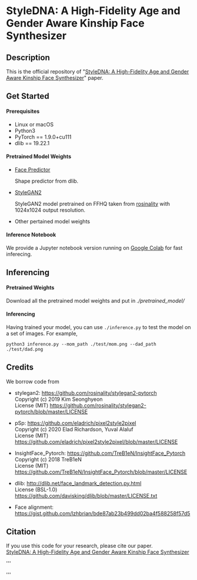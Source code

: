 # StyleDNA: A High-Fidelity Age and Gender Aware Kinship Face Synthesizer

## Description

This is the official repository of "[StyleDNA: A High-Fidelity Age and Gender Aware Kinship Face Synthesizer]()" paper.

## Get Started

#### Prerequisites

- Linux or macOS
- Python3
- PyTorch == 1.9.0+cu111
- dlib == 19.22.1

#### Pretrained Model Weights

- [Face Predictor](http://dlib.net/files/shape_predictor_68_face_landmarks.dat.bz2)

  Shape predictor from dlib.

- [StyleGAN2](https://drive.google.com/file/d/1EM87UquaoQmk17Q8d5kYIAHqu0dkYqdT/view)

  StyleGAN2 model pretrained on FFHQ taken from [rosinality](https://github.com/rosinality/stylegan2-pytorch) with 1024x1024 output resolution.

- Other pertained model weights



#### Inference Notebook

We provide a Jupyter notebook version running on [Google Colab](https://colab.research.google.com/drive/1FHf5ftbYtAfvODEqj5lp-S1cir44UniT?usp=sharing) for fast inferecing.



## Inferencing

#### Pretrained Weights

Download all the pretrained model weights and put in *./pretrained_model/*

#### Inferencing

Having trained your model, you can use `./inference.py` to test the model on a set of images.
For example,

```
python3 inference.py --mom_path ./test/mom.png --dad_path ./test/dad.png
```



## Credits

We borrow code from
 - stylegan2: https://github.com/rosinality/stylegan2-pytorch  
  Copyright (c) 2019 Kim Seonghyeon  
  License (MIT) https://github.com/rosinality/stylegan2-pytorch/blob/master/LICENSE  

 - pSp: https://github.com/eladrich/pixel2style2pixel  
  Copyright (c) 2020 Elad Richardson, Yuval Alaluf  
  License (MIT) https://github.com/eladrich/pixel2style2pixel/blob/master/LICENSE  

 - InsightFace_Pytorch: https://github.com/TreB1eN/InsightFace_Pytorch  
  Copyright (c) 2018 TreB1eN  
  License (MIT) https://github.com/TreB1eN/InsightFace_Pytorch/blob/master/LICENSE  

 - dlib: http://dlib.net/face_landmark_detection.py.html  
  License (BSL-1.0) https://github.com/davisking/dlib/blob/master/LICENSE.txt  

 - Face alignment: https://gist.github.com/lzhbrian/bde87ab23b499dd02ba4f588258f57d5



## Citation

If you use this code for your research, please cite our paper.  
[StyleDNA: A High-Fidelity Age and Gender Aware Kinship Face Synthesizer]()

'''

'''

